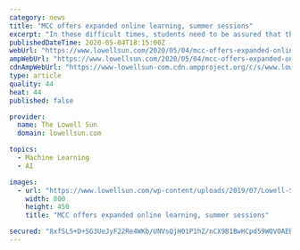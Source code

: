 ```yaml
---
category: news
title: "MCC offers expanded online learning, summer sessions"
excerpt: "In these difficult times, students need to be assured that they are receiving an education from an institution with a proven track record of success in online learning. Middlesex Community College"
publishedDateTime: 2020-05-04T18:15:00Z
webUrl: "https://www.lowellsun.com/2020/05/04/mcc-offers-expanded-online-learning-summer-sessions/"
ampWebUrl: "https://www.lowellsun.com/2020/05/04/mcc-offers-expanded-online-learning-summer-sessions/amp/"
cdnAmpWebUrl: "https://www-lowellsun-com.cdn.ampproject.org/c/s/www.lowellsun.com/2020/05/04/mcc-offers-expanded-online-learning-summer-sessions/amp/"
type: article
quality: 44
heat: 44
published: false

provider:
  name: The Lowell Sun
  domain: lowellsun.com

topics:
  - Machine Learning
  - AI

images:
  - url: "https://www.lowellsun.com/wp-content/uploads/2019/07/Lowell-Sun-fallback-image.jpg"
    width: 800
    height: 450
    title: "MCC offers expanded online learning, summer sessions"

secured: "8xfSL5+D+SG3UeJyF22Re4WKb/UNVsQjH01P1hZ/nCX9B1BwHCpd59WQVOAEB8Q0B7nBtv44Np96bcrpHkxfYEmVeYk534UX1MmkNBY3c/xFRXu54dwGVa0TelFXWaIIw3w953B5dtWlsajb45kH5kSkqjA+l8jOUOJXTfrAYqLGrqHmheOo5FjiNPtRZ1Mf2xIM5JnK4uTMGF4vjv1phrEadStgekliOUZETPHB6VwdQ+1+PC5JHLAIHoir8T/2i5OsbEGeSShfG7qX2v8l5aje8OD8a4D3TmDHMc1LGaMqrHsd7i+IOZfY/hucM7Xb;ooAn9eGArwdPSsJWdFdkAg=="
---
```


